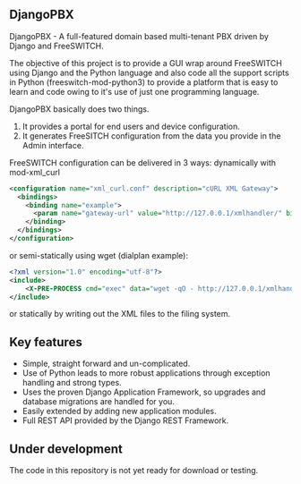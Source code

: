 DjangoPBX
--------------------------------------
DjangoPBX - A full-featured domain based multi-tenant PBX driven by Django and FreeSWITCH.

The objective of this project is to provide a GUI wrap around FreeSWITCH using Django and the 
Python language and also code all the support scripts in Python (freeswitch-mod-python3) to 
provide a platform that is easy to learn and code owing to it's use of just one programming language.

DjangoPBX basically does two things.  
1. It provides a portal for end users and device configuration.
2. It generates FreeSITCH configuration from the data you provide in the Admin interface.

FreeSWITCH configuration can be delivered in 3 ways: dynamically with mod-xml_curl
```xml
<configuration name="xml_curl.conf" description="cURL XML Gateway">
  <bindings>
    <binding name="example">
      <param name="gateway-url" value="http://127.0.0.1/xmlhandler/" bindings="dialplan|directory"/>
    </binding>
  </bindings>
</configuration>

```
or
semi-statically using wget (dialplan example):
```xml
<?xml version="1.0" encoding="utf-8"?>
<include>
    <X-PRE-PROCESS cmd="exec" data="wget -qO - http://127.0.0.1/xmlhandler/dialplan.xml" />
</include>
```
or
statically by writing out the XML files to the filing system.

## Key features
* Simple, straight forward and un-complicated.
* Use of Python leads to more robust applications through exception handling and strong types.
* Uses the proven Django Application Framework, so upgrades and database migrations are handled for you.
* Easily extended by adding new application modules.
* Full REST API provided by the Django REST Framework.

## Under development
The code in this repository is not yet ready for download or testing.
